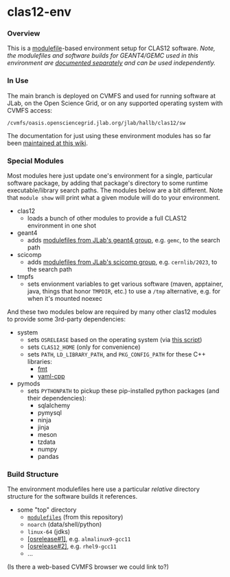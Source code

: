 # clas12-env

### Overview
This is a [modulefile](https://modules.sourceforge.net/)-based environment setup for CLAS12 software.  *Note, the modulefiles and software builds for GEANT4/GEMC used in this environment are [documented separately](https://geant4.jlab.org/node/1) and can be used independently.*

### In Use
The main branch is deployed on CVMFS and used for running software at JLab, on the Open Science Grid, or on any supported operating system with CVMFS access:

`/cvmfs/oasis.opensciencegrid.jlab.org/jlab/hallb/clas12/sw`

The documentation for just using these environment modules has so far been [maintained at this wiki](https://clasweb.jlab.org/wiki/index.php/CLAS12_Software_Environment_@_JLab).

### Special Modules
Most modules here just update one's environment for a single, particular software package, by adding that package's directory to some runtime executable/library search paths.  The modules below are a bit different.  Note that `module show` will print what a given module will do to your environment.
* clas12
  * loads a bunch of other modules to provide a full CLAS12 environment in one shot
* geant4
  * adds [modulefiles from JLab's geant4 group](https://geant4.jlab.org/node/1), e.g. `gemc`, to the search path
* scicomp
  * adds [modulefiles from JLab's scicomp group](https://jlab.servicenowservices.com/scicomp?id=kb_article_view&sysparm_article=KB0014671), e.g. `cernlib/2023`, to the search path
* tmpfs
  * sets envionment variables to get various software (maven, apptainer, java, things that honor `TMPDIR`, etc.) to use a `/tmp` alternative, e.g. for when it's mounted noexec

And these two modules below are required by many other clas12 modules to provide some 3rd-party dependencies:
* system
  * sets `OSRELEASE` based on the operating system (via [this script](util/osrelease.py))
  * sets `CLAS12_HOME` (only for convenience)
  * sets `PATH`, `LD_LIBRARY_PATH`, and `PKG_CONFIG_PATH` for these C++ libraries:
    * [fmt](https://github.com/fmtlib/fmt)
    * [yaml-cpp](https://github.com/jbeder/yaml-cpp)
* pymods
  * sets `PYTHONPATH` to pickup these pip-installed python packages (and their dependencies):
    * sqlalchemy
    * pymysql
    * ninja
    * jinja
    * meson
    * tzdata
    * numpy
    * pandas

### Build Structure
The environment modulefiles here use a particular *relative* directory structure for the software builds it references.  

- some "top" directory
  - [`modulefiles`](modulefiles) (from this repository)
  - `noarch` (data/shell/python)
  - `linux-64` (jdks)
  - [[osrelease#1]](util/osrelease.py), e.g. `almalinux9-gcc11`
  - [[osrelease#2]](util/osrelease.py), e.g. `rhel9-gcc11`
  - ...

(Is there a web-based CVMFS browser we could link to?)
